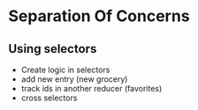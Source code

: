 # Separation Of Concerns 

## Using selectors

- Create logic in selectors
- add new entry (new grocery)
- track ids in another reducer (favorites)
- cross selectors

